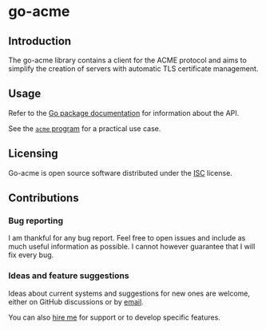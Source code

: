 # go-acme
## Introduction
The go-acme library contains a client for the ACME protocol and aims to simplify
the creation of servers with automatic TLS certificate management.

## Usage
Refer to the [Go package documentation](https://pkg.go.dev/go.n16f.net/acme) for
information about the API.

See the [`acme` program](cmd/acme/main.go) for a practical use case.

## Licensing
Go-acme is open source software distributed under the
[ISC](https://opensource.org/licenses/ISC) license.

## Contributions
### Bug reporting
I am thankful for any bug report. Feel free to open issues and include as much
useful information as possible. I cannot however guarantee that I will fix every
bug.

### Ideas and feature suggestions
Ideas about current systems and suggestions for new ones are welcome, either on
GitHub discussions or by [email](mailto:nicolas@n16f.net).

You can also [hire me](mailto:nicolas@exograd.com) for support or to develop
specific features.

